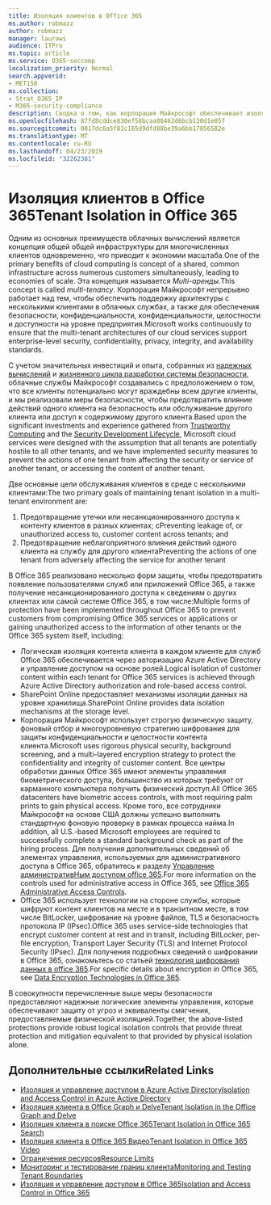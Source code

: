 ```yaml
---
title: Изоляция клиентов в Office 365
ms.author: robmazz
author: robmazz
manager: laurawi
audience: ITPro
ms.topic: article
ms.service: O365-seccomp
localization_priority: Normal
search.appverid:
- MET150
ms.collection:
- Strat_O365_IP
- M365-security-compliance
description: Сводка о том, как корпорация Майкрософт обеспечивает изоляцию клиентов для Office 365.
ms.openlocfilehash: 87fd8cddce830ef58bcaa08462d6bcb120d1e05f
ms.sourcegitcommit: 0017dc6a5f81c165d9dfd88be39a6bb17856582e
ms.translationtype: MT
ms.contentlocale: ru-RU
ms.lasthandoff: 04/23/2019
ms.locfileid: "32262381"
---
```

# <a name="tenant-isolation-in-office-365"></a><span data-ttu-id="df7c0-103">Изоляция клиентов в Office 365</span><span class="sxs-lookup"><span data-stu-id="df7c0-103">Tenant Isolation in Office 365</span></span>

<span data-ttu-id="df7c0-104">Одним из основных преимуществ облачных вычислений является концепция общей общей инфраструктуры для многочисленных клиентов одновременно, что приводит к экономии масштаба.</span><span class="sxs-lookup"><span data-stu-id="df7c0-104">One of the primary benefits of cloud computing is concept of a shared, common infrastructure across numerous customers simultaneously, leading to economies of scale.</span></span> <span data-ttu-id="df7c0-105">Эта концепция называется *Multi-аренды*.</span><span class="sxs-lookup"><span data-stu-id="df7c0-105">This concept is called *multi-tenancy*.</span></span> <span data-ttu-id="df7c0-106">Корпорация Майкрософт непрерывно работает над тем, чтобы обеспечить поддержку архитектуры с несколькими клиентами в облачных службах, а также для обеспечения безопасности, конфиденциальности, конфиденциальности, целостности и доступности на уровне предприятия.</span><span class="sxs-lookup"><span data-stu-id="df7c0-106">Microsoft works continuously to ensure that the multi-tenant architectures of our cloud services support enterprise-level security, confidentiality, privacy, integrity, and availability standards.</span></span>

<span data-ttu-id="df7c0-107">С учетом значительных инвестиций и опыта, собранных из [надежных вычислений](https://www.microsoft.com/en-us/twc/default.aspx) и [жизненного цикла разработки системы безопасности](http://www.microsoft.com/security/sdl/default.aspx), облачные службы Майкрософт создавались с предположением о том, что все клиенты потенциально могут враждебны всем другие клиенты, и мы реализовали меры безопасности, чтобы предотвратить влияние действий одного клиента на безопасность или обслуживание другого клиента или доступ к содержимому другого клиента.</span><span class="sxs-lookup"><span data-stu-id="df7c0-107">Based upon the significant investments and experience gathered from [Trustworthy Computing](https://www.microsoft.com/en-us/twc/default.aspx) and the [Security Development Lifecycle](http://www.microsoft.com/security/sdl/default.aspx), Microsoft cloud services were designed with the assumption that all tenants are potentially hostile to all other tenants, and we have implemented security measures to prevent the actions of one tenant from affecting the security or service of another tenant, or accessing the content of another tenant.</span></span>

<span data-ttu-id="df7c0-108">Две основные цели обслуживания клиентов в среде с несколькими клиентами:</span><span class="sxs-lookup"><span data-stu-id="df7c0-108">The two primary goals of maintaining tenant isolation in a multi-tenant environment are:</span></span>
1.  <span data-ttu-id="df7c0-109">Предотвращение утечки или несанкционированного доступа к контенту клиентов в разных клиентах; с</span><span class="sxs-lookup"><span data-stu-id="df7c0-109">Preventing leakage of, or unauthorized access to, customer content across tenants; and</span></span>
2.  <span data-ttu-id="df7c0-110">Предотвращение неблагоприятного влияния действий одного клиента на службу для другого клиента</span><span class="sxs-lookup"><span data-stu-id="df7c0-110">Preventing the actions of one tenant from adversely affecting the service for another tenant</span></span>

<span data-ttu-id="df7c0-111">В Office 365 реализовано несколько форм защиты, чтобы предотвратить появление пользователями служб или приложений Office 365, а также получение несанкционированного доступа к сведениям о других клиентах или самой системе Office 365, в том числе:</span><span class="sxs-lookup"><span data-stu-id="df7c0-111">Multiple forms of protection have been implemented throughout Office 365 to prevent customers from compromising Office 365 services or applications or gaining unauthorized access to the information of other tenants or the Office 365 system itself, including:</span></span>
- <span data-ttu-id="df7c0-112">Логическая изоляция контента клиента в каждом клиенте для служб Office 365 обеспечивается через авторизацию Azure Active Directory и управление доступом на основе ролей.</span><span class="sxs-lookup"><span data-stu-id="df7c0-112">Logical isolation of customer content within each tenant for Office 365 services is achieved through Azure Active Directory authorization and role-based access control.</span></span>
- <span data-ttu-id="df7c0-113">SharePoint Online предоставляет механизмы изоляции данных на уровне хранилища.</span><span class="sxs-lookup"><span data-stu-id="df7c0-113">SharePoint Online provides data isolation mechanisms at the storage level.</span></span>
- <span data-ttu-id="df7c0-114">Корпорация Майкрософт использует строгую физическую защиту, фоновый отбор и многоуровневую стратегию шифрования для защиты конфиденциальности и целостности контента клиента.</span><span class="sxs-lookup"><span data-stu-id="df7c0-114">Microsoft uses rigorous physical security, background screening, and a multi-layered encryption strategy to protect the confidentiality and integrity of customer content.</span></span> <span data-ttu-id="df7c0-115">Все центры обработки данных Office 365 имеют элементы управления биометрического доступа, большинство из которых требуют от карманного компьютера получить физический доступ.</span><span class="sxs-lookup"><span data-stu-id="df7c0-115">All Office 365 datacenters have biometric access controls, with most requiring palm prints to gain physical access.</span></span> <span data-ttu-id="df7c0-116">Кроме того, все сотрудники Майкрософт на основе США должны успешно выполнить стандартную фоновую проверку в рамках процесса найма.</span><span class="sxs-lookup"><span data-stu-id="df7c0-116">In addition, all U.S.-based Microsoft employees are required to successfully complete a standard background check as part of the hiring process.</span></span> <span data-ttu-id="df7c0-117">Для получения дополнительных сведений об элементах управления, используемых для административного доступа в Office 365, обратитесь к разделу [Управление административНым доступом office 365](office-365-administrative-access-controls-overview.md).</span><span class="sxs-lookup"><span data-stu-id="df7c0-117">For more information on the controls used for administrative access in Office 365, see [Office 365 Administrative Access Controls](office-365-administrative-access-controls-overview.md).</span></span>
- <span data-ttu-id="df7c0-118">Office 365 использует технологии на стороне службы, которые шифруют контент клиентов на месте и в транзитном месте, в том числе BitLocker, шифрование на уровне файлов, TLS и безопасность протокола IP (IPsec).</span><span class="sxs-lookup"><span data-stu-id="df7c0-118">Office 365 uses service-side technologies that encrypt customer content at rest and in transit, including BitLocker, per-file encryption, Transport Layer Security (TLS) and Internet Protocol Security (IPsec).</span></span> <span data-ttu-id="df7c0-119">Для получения подробных сведений о шифровании в Office 365, ознакомьтесь со статьей [технология шифрования данных в office 365](office-365-encryption-in-the-microsoft-cloud-overview.md).</span><span class="sxs-lookup"><span data-stu-id="df7c0-119">For specific details about encryption in Office 365, see [Data Encryption Technologies in Office 365](office-365-encryption-in-the-microsoft-cloud-overview.md).</span></span>

<span data-ttu-id="df7c0-120">В совокупности перечисленные выше меры безопасности предоставляют надежные логические элементы управления, которые обеспечивают защиту от угроз и эквиваленты смягчения, предоставляемые физической изоляцией.</span><span class="sxs-lookup"><span data-stu-id="df7c0-120">Together, the above-listed protections provide robust logical isolation controls that provide threat protection and mitigation equivalent to that provided by physical isolation alone.</span></span>

## <a name="related-links"></a><span data-ttu-id="df7c0-121">Дополнительные ссылки</span><span class="sxs-lookup"><span data-stu-id="df7c0-121">Related Links</span></span>
- [<span data-ttu-id="df7c0-122">Изоляция и управление доступом в Azure Active Directory</span><span class="sxs-lookup"><span data-stu-id="df7c0-122">Isolation and Access Control in Azure Active Directory</span></span>](office-365-isolation-in-azure-active-directory.md)
- [<span data-ttu-id="df7c0-123">Изоляция клиента в Office Graph и Delve</span><span class="sxs-lookup"><span data-stu-id="df7c0-123">Tenant Isolation in the Office Graph and Delve</span></span>](office-365-isolation-in-graph-and-delve.md)
- [<span data-ttu-id="df7c0-124">Изоляция клиента в поиске Office 365</span><span class="sxs-lookup"><span data-stu-id="df7c0-124">Tenant Isolation in Office 365 Search</span></span>](office-365-isolation-in-office-365-search.md)
- [<span data-ttu-id="df7c0-125">Изоляция клиента в Office 365 Видео</span><span class="sxs-lookup"><span data-stu-id="df7c0-125">Tenant Isolation in Office 365 Video</span></span>](office-365-isolation-in-office-365-video.md)
- [<span data-ttu-id="df7c0-126">Ограничения ресурсов</span><span class="sxs-lookup"><span data-stu-id="df7c0-126">Resource Limits</span></span>](office-365-resource-limits.md)
- [<span data-ttu-id="df7c0-127">Мониторинг и тестирование границ клиента</span><span class="sxs-lookup"><span data-stu-id="df7c0-127">Monitoring and Testing Tenant Boundaries</span></span>](office-365-monitoring-and-testing.md)
- [<span data-ttu-id="df7c0-128">Изоляция и управление доступом в Office 365</span><span class="sxs-lookup"><span data-stu-id="df7c0-128">Isolation and Access Control in Office 365</span></span>](office-365-isolation-in-office-365.md)